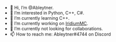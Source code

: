 - 👋 Hi, I’m @Ableytner. 
- 👀 I’m interested in Python, C++, C#. 
- 🌱 I’m currently learning C++. 
- 🌱 I’m currently working on [IridiumMC](https://github.com/Ableytner/IridiumMC). 
- 💞️ I’m currently not looking for collaborations. 
- 📫 How to reach me: Ableytner#4744 on Discord 

<!---
Ableytner/Ableytner is a ✨ special ✨ repository because its `README.md` (this file) appears on your GitHub profile.
You can click the Preview link to take a look at your changes.
--->
